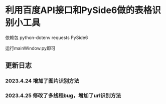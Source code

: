 # 利用百度API接口和PySide6做的表格识别小工具

依赖包
python-dotenv requests PySide6 


运行mainWindow.py即可

## 更新日志

### 2023.4.24 增加了图片识别方法

### 2023.4.25 修改了多线程bug，增加了url识别方法